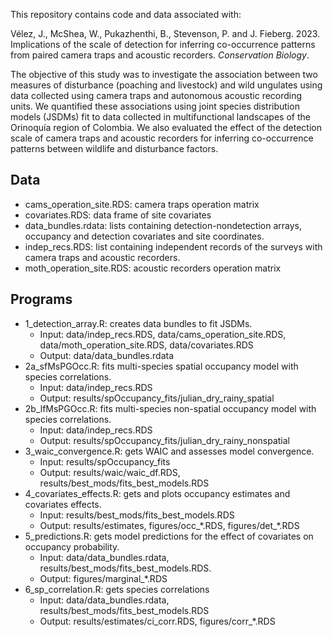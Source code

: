 This repository contains code and data associated with:

Vélez, J., McShea, W., Pukazhenthi, B., Stevenson, P. and J. Fieberg. 2023. Implications of the scale of detection for inferring co-occurrence patterns from paired camera traps and acoustic recorders. *Conservation Biology*.

The objective of this study was to investigate the association between two measures of disturbance (poaching and livestock) and wild ungulates using data collected using camera traps and autonomous acoustic recording units. We quantified these associations using joint species distribution models (JSDMs) fit to data collected in multifunctional landscapes of the Orinoquía region of Colombia. We also evaluated the effect of the detection scale of camera traps and acoustic recorders for inferring co-occurrence patterns between wildlife and disturbance factors.

## Data

- cams_operation_site.RDS: camera traps operation matrix
- covariates.RDS: data frame of site covariates
- data_bundles.rdata: lists containing detection-nondetection arrays, occupancy and detection covariates and site coordinates.
- indep_recs.RDS: list containing independent records of the surveys with camera traps and acoustic recorders.
- moth_operation_site.RDS: acoustic recorders operation matrix

## Programs

- 1_detection_array.R: creates data bundles to fit JSDMs. 
  - Input: data/indep_recs.RDS, data/cams_operation_site.RDS, data/moth_operation_site.RDS, data/covariates.RDS
  - Output: data/data_bundles.rdata
- 2a_sfMsPGOcc.R: fits multi-species spatial occupancy model with species correlations.
  - Input: data/indep_recs.RDS
  - Output: results/spOccupancy_fits/julian_dry_rainy_spatial
- 2b_lfMsPGOcc.R: fits multi-species non-spatial occupancy model with species correlations. 
  - Input: data/indep_recs.RDS
  - Output: results/spOccupancy_fits/julian_dry_rainy_nonspatial
- 3_waic_convergence.R: gets WAIC and assesses model convergence. 
  - Input: results/spOccupancy_fits
  - Output: results/waic/waic_df.RDS, results/best_mods/fits_best_models.RDS
- 4_covariates_effects.R: gets and plots occupancy estimates and covariates effects. 
  - Input: results/best_mods/fits_best_models.RDS
  - Output: results/estimates, figures/occ_\*.RDS, figures/det_\*.RDS
- 5_predictions.R: gets model predictions for the effect of covariates on occupancy probability. 
  - Input: data/data_bundles.rdata, results/best_mods/fits_best_models.RDS. 
  - Output: figures/marginal_\*.RDS
- 6_sp_correlation.R: gets species correlations
  - Input: data/data_bundles.rdata, results/best_mods/fits_best_models.RDS
  - Output: results/estimates/ci_corr.RDS, figures/corr_\*.RDS


